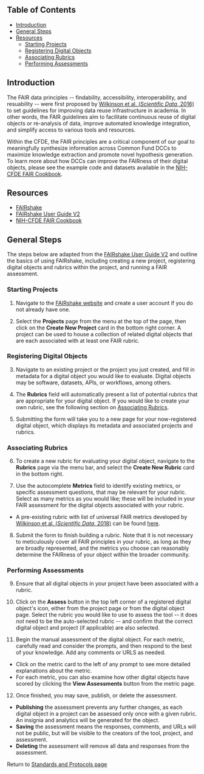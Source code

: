 ## Table of Contents
- [Introduction](#introduction)
- [General Steps](#general-steps)
- [Resources](#resources)
  - [Starting Projects](#starting-projects)
  - [Registering Digital Objects](#registering-digital-objects)
  - [Associating Rubrics](#associating-rubrics)
  - [Performing Assessments](#performing-assessments)

## Introduction
The FAIR data principles -- findability, accessibility, interoperability, and resuability -- were first proposed by [Wilkinson et al. (*Scientific Data*, 2016)](https://www.nature.com/articles/sdata201618) to set guidelines for improving data reuse infrastructure in academia. In other words, the FAIR guidelines aim to facilitate continuous reuse of digital objects or re-analysis of data, improve automated knowledge integration, and simplify access to various tools and resources.

Within the CFDE, the FAIR principles are a critical component of our goal to meaningfully synthesize information across Common Fund DCCs to maximize knowledge extraction and promote novel hypothesis generation. To learn more about how DCCs can improve the FAIRness of their digital objects, please see the example code and datasets available in the [NIH-CFDE FAIR Cookbook](https://fairshake.cloud/the-fair-cookbook/intro.html). 

## Resources

- [FAIRshake](https://fairshake.cloud/)
- [FAIRshake User Guide V2](https://fairshake.cloud/static/file/FAIRshakeUserGuide/index.html)
- [NIH-CFDE FAIR Cookbook](https://fairshake.cloud/the-fair-cookbook/intro.html)

## General Steps
The steps below are adapted from the [FAIRshake User Guide V2](https://fairshake.cloud/static/file/FAIRshakeUserGuide/index.html) and outline the basics of using FAIRshake, including creating a new project, registering digital objects and rubrics within the project, and running a FAIR assessment. 

### Starting Projects

1. Navigate to the [FAIRshake website](https://fairshake.cloud) and create a user account if you do not already have one. 

2. Select the **Projects** page from the menu at the top of the page, then click on the **Create New Project** card in the bottom right corner. A project can be used to house a collection of related digital objects that are each associated with at least one FAIR rubric. 

### Registering Digital Objects

3. Navigate to an existing project or the project you just created, and fill in metadata for a digital object you would like to evaluate. Digital objects may be software, datasets, APIs, or workflows, among others. 

4. The **Rubrics** field will automatically present a list of potential rubrics that are appropriate for your digital object. If you would like to create your own rubric, see the following section on [Associating Rubrics](#associating-rubrics).

5. Submitting the form will take you to a new page for your now-registered digital object, which displays its metadata and associated projects and rubrics.

### Associating Rubrics

6. To create a new rubric for evaluating your digital object, navigate to the **Rubrics** page via the menu bar, and select the **Create New Rubric** card in the bottom right. 

7. Use the autocomplete **Metrics** field to identify existing metrics, or specific assessment questions, that may be relevant for your rubric. Select as many metrics as you would like; these will be included in your FAIR assessment for the digital objects associated with your rubric. 

  - A pre-existing rubric with list of universal FAIR metrics developed by [Wilkinson et al. (*Scientific Data*, 2018)](https://www.nature.com/articles/sdata2018118) can be found [here](https://fairshake.cloud/rubric/25/).

8. Submit the form to finish building a rubric. Note that it is not necessary to meticulously cover all FAIR principles in your rubric, as long as they are broadly represented, and the metrics you choose can reasonably determine the FAIRness of your object within the broader community. 

### Performing Assessments

9. Ensure that all digital objects in your project have been associated with a rubric. 

10. Click on the **Assess** button in the top left corner of a registered digital object's icon, either from the project page or from the digital object page. Select the rubric you would like to use to assess the tool -- it does *not* need to be the auto-selected rubric -- and confirm that the correct digital object and project (if applicable) are also selected. 

11. Begin the manual assessment of the digital object. For each metric, carefully read and consider the prompts, and then respond to the best of your knowledge. Add any comments or URLS as needed. 

  - Click on the metric card to the left of any prompt to see more detailed explanations about the metric. 
  - For each metric, you can also examine how other digital objects have scored by clicking the **View Assessments** button from the metric page.
  
12. Once finished, you may save, publish, or delete the assessment. 

  - **Publishing** the assessment prevents any further changes, as each digital object in a project can be assessed only once with a given rubric. An insignia and analytics will be generated for the object. 
  - **Saving** the assessment means the responses, comments, and URLs will not be public, but will be visible to the creators of the tool, project, and assessment. 
  - **Deleting** the assessment will remove all data and responses from the assessment. 

Return to [Standards and Protocols page](/info/standards)

